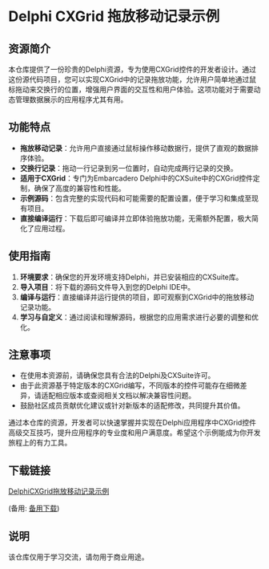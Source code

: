 # Delphi CXGrid 拖放移动记录示例

## 资源简介

本仓库提供了一份珍贵的Delphi资源，专为使用CXGrid控件的开发者设计。通过这份源代码项目，您可以实现CXGrid中的记录拖放功能，允许用户简单地通过鼠标拖动来交换行的位置，增强用户界面的交互性和用户体验。这项功能对于需要动态管理数据展示的应用程序尤其有用。

## 功能特点

- **拖放移动记录**：允许用户直接通过鼠标操作移动数据行，提供了直观的数据排序体验。
- **交换行记录**：拖动一行记录到另一位置时，自动完成两行记录的交换。
- **适用于CXGrid**：专门为Embarcadero Delphi中的CXSuite中的CXGrid控件定制，确保了高度的兼容性和性能。
- **示例源码**：包含完整的实现代码和可能需要的配置设置，便于学习和集成至现有项目。
- **直接编译运行**：下载后即可编译并立即体验拖放功能，无需额外配置，极大简化了应用过程。

## 使用指南

1. **环境要求**：确保您的开发环境支持Delphi，并已安装相应的CXSuite库。
2. **导入项目**：将下载的源码文件导入到您的Delphi IDE中。
3. **编译与运行**：直接编译并运行提供的项目，即可观察到CXGrid中的拖放移动记录功能。
4. **学习与自定义**：通过阅读和理解源码，根据您的应用需求进行必要的调整和优化。

## 注意事项

- 在使用本资源前，请确保您具有合法的Delphi及CXSuite许可。
- 由于此资源基于特定版本的CXGrid编写，不同版本的控件可能存在细微差异，请适配相应版本或查阅相关文档以解决兼容性问题。
- 鼓励社区成员贡献优化建议或针对新版本的适配修改，共同提升其价值。

通过本仓库的资源，开发者可以快速掌握并实现在Delphi应用程序中CXGrid控件高级交互技巧，提升应用程序的专业度和用户满意度。希望这个示例能成为你开发旅程上的有力工具。

## 下载链接
[DelphiCXGrid拖放移动记录示例](https://pan.quark.cn/s/fd2589dde35c) 

(备用: [备用下载](https://pan.baidu.com/s/1p-2C5MiLajpFXYQ1NFA_YA?pwd=1234))

## 说明

该仓库仅用于学习交流，请勿用于商业用途。
